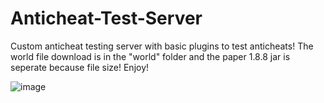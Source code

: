 # Anticheat-Test-Server
Custom anticheat testing server with basic plugins to test anticheats! The world file download is in the "world" folder and the paper 1.8.8 jar is seperate because file size! Enjoy!

![image](https://user-images.githubusercontent.com/88956343/129498378-62896db7-41dc-40ee-94e5-b0fafc9aa8df.png)
